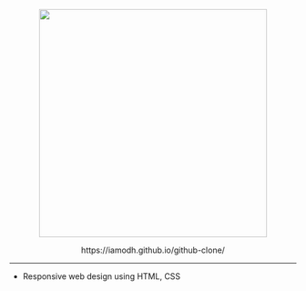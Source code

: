 
<p align="center">
  <img src="https://github.com/iamodh/github-clone/assets/68431235/48a08963-8b8b-4dc7-bfd5-f161552dfee1" width="400px">
</p>
<p align="center">https://iamodh.github.io/github-clone/</p>

---
- Responsive web design using HTML, CSS
